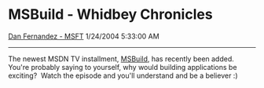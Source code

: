 <div id="page">

# MSBuild - Whidbey Chronicles

[Dan Fernandez -
MSFT](https://social.msdn.microsoft.com/profile/Dan%20Fernandez%20-%20MSFT)
1/24/2004 5:33:00 AM

-----

<div id="content">

The newest MSDN TV installment,
[MSBuild](http://msdn.microsoft.com/msdntv/episode.aspx?xml=episodes/en/20040122VSNETAK/manifest.xml),
has recently been added.  You're probably saying to yourself, why would
building applications be exciting?  Watch the episode and you'll
understand and be a believer :)

</div>

</div>
